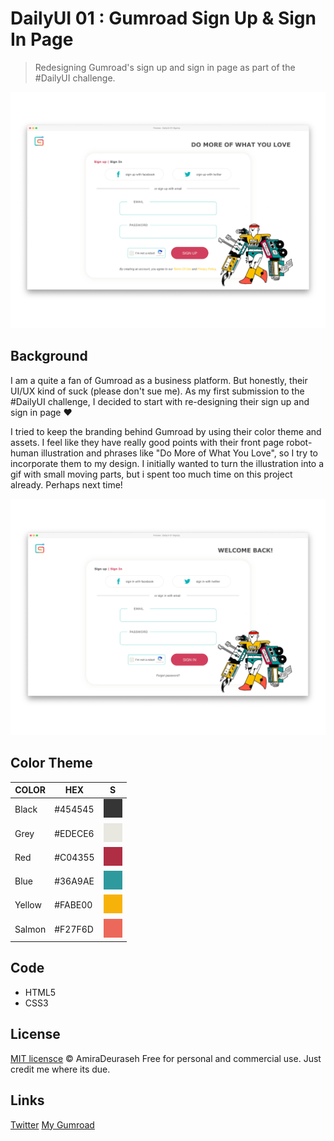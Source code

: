 # DailyUI 01 : Gumroad Sign Up & Sign In Page

> Redesigning Gumroad's sign up and sign in page as part of the #DailyUI challenge.

![sign-up](./screenshots/mockup-signup-readme.png)

## Background

I am a quite a fan of Gumroad as a business platform. But honestly, their UI/UX kind of suck (please don't sue me). As my first submission to the #DailyUI challenge, I decided to start with re-designing their sign up and sign in page ❤️

I tried to keep the branding behind Gumroad by using their color theme and assets. I feel like they have really good points with their front page robot-human illustration and phrases like "Do More of What You Love", so I try to incorporate them to my design. I initially wanted to turn the illustration into a gif with small moving parts, but i spent too much time on this project already. Perhaps next time!

![sign-in](./screenshots/mockup-signin-readme.png)

## Color Theme

| COLOR  | HEX     | S                                   |
| ------ | ------- | ----------------------------------- |
| Black  | #454545 | ![black](./screenshots/454545.png)  |
| Grey   | #EDECE6 | ![grey](./screenshots/EDECE6.png)   |
| Red    | #C04355 | ![red](./screenshots/C04355.png)    |
| Blue   | #36A9AE | ![blue](./screenshots/36A9AE.png)   |
| Yellow | #FABE00 | ![yellow](./screenshots/FABE00.png) |
| Salmon | #F27F6D | ![salmon](./screenshots/F27F6D.png) |

## Code

-   HTML5
-   CSS3

## License

[MIT licensce](./LICENSE) © AmiraDeuraseh
Free for personal and commercial use. Just credit me where its due.

## Links

[Twitter](https://twitter.com/amiradeu)
[My Gumroad](http://amirajo.gumroad.com/)
